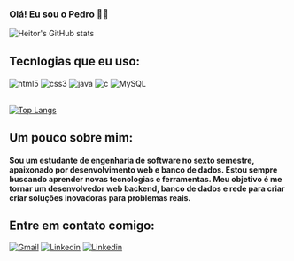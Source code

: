 ### Olá! Eu sou o Pedro 👋🏻

![Heitor's GitHub stats](https://github-readme-stats.vercel.app/api?username=heitorbraz&show_icons=true&theme=holi)

## Tecnlogias que eu uso:
<div style="display: inline_block">
    <img align="center" alt="html5" src="https://img.shields.io/badge/HTML5-E34F26?style=for-the-badge&logo=html5&logoColor=white" />
    <img align="center" alt="css3" src="https://img.shields.io/badge/CSS3-1572B6?style=for-the-badge&logo=css3&logoColor=white" />
    <img align="center" alt="java" src="https://img.shields.io/badge/Java-ED8B00?style=for-the-badge&logo=openjdk&logoColor=white" />
    <img align="center" alt="c" src="https://img.shields.io/badge/C-00599C?style=for-the-badge&logo=c&logoColor=white" />
    <img align="center" alt="MySQL" src="https://img.shields.io/badge/MySQL-00000F?style=for-the-badge&logo=mysql&logoColor=white" />
</div><br/>

[![Top Langs](https://github-readme-stats.vercel.app/api/top-langs/?username=heitorbraz&layout=donut&theme=holi)](https://github.com/anuraghazra/github-readme-stats)

## Um pouco sobre mim:

#### Sou um estudante de engenharia de software no sexto semestre, apaixonado por desenvolvimento web e banco de dados. Estou sempre buscando aprender novas tecnologias e ferramentas. Meu objetivo é me tornar um desenvolvedor web backend, banco de dados e rede para criar criar soluções inovadoras para problemas reais.

## Entre em contato comigo:

[![Gmail](https://img.shields.io/badge/Gmail-D14836?style=for-the-badge&logo=gmail&logoColor=white)](mailto:heitorbreino@gmail.com)
[![Linkedin](https://img.shields.io/badge/WhatsApp-25D366?style=for-the-badge&logo=whatsapp&logoColor=white)](https://wa.me/5561981852859)
[![Linkedin](https://img.shields.io/badge/LinkedIn-0077B5?style=for-the-badge&logo=linkedin&logoColor=white)](https://br.linkedin.com/in/heitorbraz)

